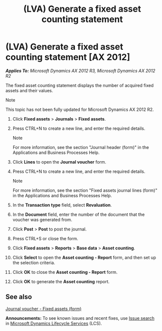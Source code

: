 ﻿---
title: (LVA) Generate a fixed asset counting statement
TOCTitle: (LVA) Generate a fixed asset counting statement
ms:assetid: c92f23a1-ec39-4bd0-be49-f1a6e967d197
ms:mtpsurl: https://technet.microsoft.com/en-us/library/JJ853416(v=AX.60)
ms:contentKeyID: 50396785
ms.date: 04/18/2014
mtps_version: v=AX.60
---

# (LVA) Generate a fixed asset counting statement [AX 2012]


_**Applies To:** Microsoft Dynamics AX 2012 R3, Microsoft Dynamics AX 2012 R2_

The fixed asset counting statement displays the number of acquired fixed assets and their values.


> [!NOTE]
> <P>This topic has not been fully updated for Microsoft Dynamics AX 2012 R2.</P>



1.  Click **Fixed assets** \> **Journals** \> **Fixed assets**.

2.  Press CTRL+N to create a new line, and enter the required details.
    

    > [!NOTE]
    > <P>For more information, see the section "Journal header (form)" in the Applications and Business Processes Help.</P>



3.  Click **Lines** to open the **Journal voucher** form.

4.  Press CTRL+N to create a new line, and enter the required details.
    

    > [!NOTE]
    > <P>For more information, see the section "Fixed assets journal lines (form)" in the Applications and Business Processes Help.</P>



5.  In the **Transaction type** field, select **Revaluation**.

6.  In the **Document** field, enter the number of the document that the voucher was generated from.

7.  Click **Post** \> **Post** to post the journal.

8.  Press CTRL+S or close the form.

9.  Click **Fixed assets** \> **Reports** \> **Base data** \> **Asset counting**.

10. Click **Select** to open the **Asset counting - Report** form, and then set up the selection criteria.

11. Click **OK** to close the **Asset counting - Report** form.

12. Click **OK** to generate the **Asset counting** report.

## See also

[Journal voucher - Fixed assets (form)](https://technet.microsoft.com/en-us/library/aa620564\(v=ax.60\))

  
**Announcements:** To see known issues and recent fixes, use [Issue search](http://go.microsoft.com/fwlink/?linkid=389258) in [Microsoft Dynamics Lifecycle Services](http://go.microsoft.com/fwlink/?linkid=306505) (LCS).

